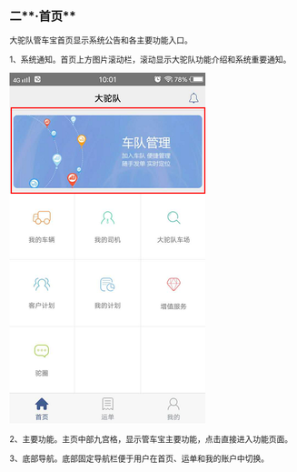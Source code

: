 ## 二**·首页**

大驼队管车宝首页显示系统公告和各主要功能入口。

1、系统通知。首页上方图片滚动栏，滚动显示大驼队功能介绍和系统重要通知。

![](/nassets/g2-4.png)

2、主要功能。主页中部九宫格，显示管车宝主要功能，点击直接进入功能页面。

3、底部导航。底部固定导航栏便于用户在首页、运单和我的账户中切换。

